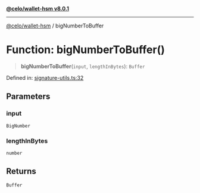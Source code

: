 [**@celo/wallet-hsm v8.0.1**](../README.md)

***

[@celo/wallet-hsm](../README.md) / bigNumberToBuffer

# Function: bigNumberToBuffer()

> **bigNumberToBuffer**(`input`, `lengthInBytes`): `Buffer`

Defined in: [signature-utils.ts:32](https://github.com/celo-org/developer-tooling/blob/master/packages/sdk/wallets/wallet-hsm/src/signature-utils.ts#L32)

## Parameters

### input

`BigNumber`

### lengthInBytes

`number`

## Returns

`Buffer`
